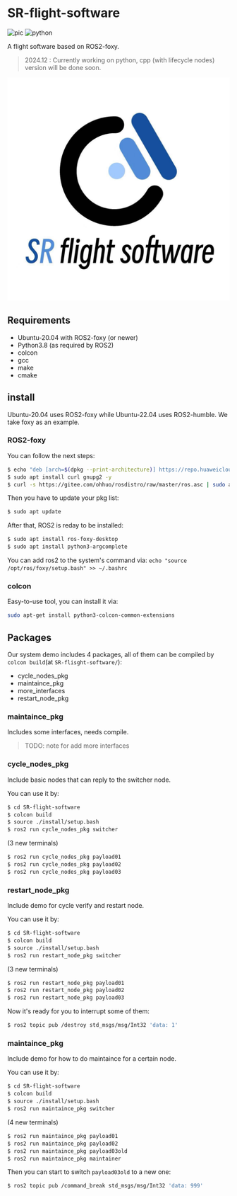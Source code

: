 # SR-flight-software

![pic](https://img.shields.io/badge/version-v0.0.1-green)
![python](https://img.shields.io/badge/Python-3.8-green?logo=python&logoColor=ffffff)

A flight software based on ROS2-foxy.

> 2024.12 : Currently working on python, cpp (with lifecycle nodes) version will be done soon.

![fig_20241210_72174](images/fig_20241210_36878_uploaded.jpg)  

## Requirements

- Ubuntu-20.04 with ROS2-foxy (or newer)
- Python3.8 (as required by ROS2)
- colcon
- gcc
- make
- cmake

## install

Ubuntu-20.04 uses ROS2-foxy while Ubuntu-22.04 uses ROS2-humble. We take foxy as an example.

### ROS2-foxy

You can follow the next steps:
```bash
$ echo "deb [arch=$(dpkg --print-architecture)] https://repo.huaweicloud.com/ros2/ubuntu/ $(lsb_release -cs) main" | sudo tee /etc/apt/sources.list.d/ros2.list > /dev/null
$ sudo apt install curl gnupg2 -y
$ curl -s https://gitee.com/ohhuo/rosdistro/raw/master/ros.asc | sudo apt-key add -
```

Then you have to update your pkg list:
```bash
$ sudo apt update 
```

After that, ROS2 is reday to be installed:
```bash
$ sudo apt install ros-foxy-desktop
$ sudo apt install python3-argcomplete
```

You can add ros2 to the system's command via: `echo "source /opt/ros/foxy/setup.bash" >> ~/.bashrc`

### colcon

Easy-to-use tool, you can install it via:

```bash
sudo apt-get install python3-colcon-common-extensions
```

## Packages

Our system demo includes 4 packages, all of them can be compiled by `colcon build`(at `SR-flisght-software/`):

- cycle_nodes_pkg
- maintaince_pkg
- more_interfaces
- restart_node_pkg

### maintaince_pkg

Includes some interfaces, needs compile.

> TODO: note for add more interfaces

### cycle_nodes_pkg

Include basic nodes that can reply to the switcher node.

You can use it by:

```bash
$ cd SR-flight-software
$ colcon build
$ source ./install/setup.bash
$ ros2 run cycle_nodes_pkg switcher
```

(3 new terminals)
```bash
$ ros2 run cycle_nodes_pkg payload01
$ ros2 run cycle_nodes_pkg payload02
$ ros2 run cycle_nodes_pkg payload03
```

### restart_node_pkg

Include demo for cycle verify and restart node.

You can use it by:

```bash
$ cd SR-flight-software
$ colcon build
$ source ./install/setup.bash
$ ros2 run restart_node_pkg switcher
```

(3 new terminals)
```bash
$ ros2 run restart_node_pkg payload01
$ ros2 run restart_node_pkg payload02
$ ros2 run restart_node_pkg payload03
```

Now it's ready for you to interrupt some of them:
```bash
$ ros2 topic pub /destroy std_msgs/msg/Int32 'data: 1'
```

### maintaince_pkg

Include demo for how to do maintaince for a certain node.

You can use it by:

```bash
$ cd SR-flight-software
$ colcon build
$ source ./install/setup.bash
$ ros2 run maintaince_pkg switcher
```

(4 new terminals)
```bash
$ ros2 run maintaince_pkg payload01
$ ros2 run maintaince_pkg payload02
$ ros2 run maintaince_pkg payload03old
$ ros2 run maintaince_pkg maintainer
```

Then you can start to switch `payload03old` to a new one:
```bash
$ ros2 topic pub /command_break std_msgs/msg/Int32 'data: 999'
```
